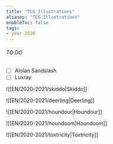 ```yaml
---
title: "TCG Illustrations"
aliases: "TCG Illustrations"
enableToc: false
tags:
- year-2020
---
```

###### TO DO
- [ ] Alolan Sandslash
- [ ] Luxray

![[EN/2020-2021/skiddo|Skiddo]]

![[EN/2020-2021/deerling|Deerling]]

![[EN/2020-2021/houndour|Houndour]]

![[EN/2020-2021/houndoom|Houndoom]]

![[EN/2020-2021/toxtricity|Toxtricity]]
